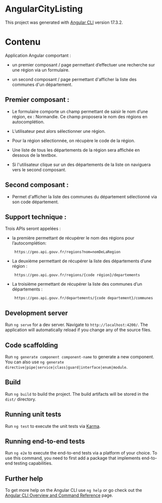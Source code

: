 # AngularCityListing

This project was generated with [Angular CLI](https://github.com/angular/angular-cli) version 17.3.2.

# Contenu

Application Angular comportant :

- un premier composant / page permettant d’effectuer une recherche sur une région via un formulaire.

- un second composant / page permettant d'afficher la liste des communes d'un département.


## Premier composant :

- Le formulaire comporte un champ permettant de saisir le nom d’une région, ex : Normandie. Ce champ proposera le nom des régions en autocomplétion.

- L’utilisateur peut alors sélectionner une région.

- Pour la région sélectionnée, on récupère le code de la région.

- Une liste de tous les départements de la région sera affichée en dessous de la textbox.

- Si l'utilisateur clique sur un des départements de la liste on naviguera vers le second composant.

 
## Second composant :

- Permet d'afficher la liste des communes du département sélectionné via son code département.


## Support technique :

Trois APIs seront appelées :

- la première permettant de récupérer le nom des régions pour l’autocomplétion:

       https://geo.api.gouv.fr/regions?nom=nomDeLaRegion

- La deuxième permettant de récupérer la liste des départements d’une région :

       https://geo.api.gouv.fr/regions/{code région}/departements

- La troisième permettant de récupérer la liste des communes d’un départements :

       https://geo.api.gouv.fr/departements/{code departement}/communes




## Development server

Run `ng serve` for a dev server. Navigate to `http://localhost:4200/`. The application will automatically reload if you change any of the source files.

## Code scaffolding

Run `ng generate component component-name` to generate a new component. You can also use `ng generate directive|pipe|service|class|guard|interface|enum|module`.

## Build

Run `ng build` to build the project. The build artifacts will be stored in the `dist/` directory.

## Running unit tests

Run `ng test` to execute the unit tests via [Karma](https://karma-runner.github.io).

## Running end-to-end tests

Run `ng e2e` to execute the end-to-end tests via a platform of your choice. To use this command, you need to first add a package that implements end-to-end testing capabilities.

## Further help

To get more help on the Angular CLI use `ng help` or go check out the [Angular CLI Overview and Command Reference](https://angular.io/cli) page.
